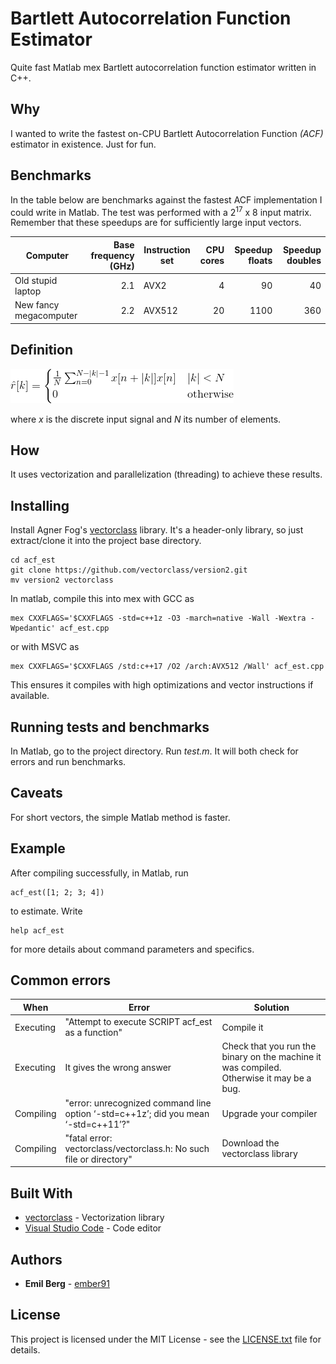# Bartlett Autocorrelation Function Estimator

Quite fast Matlab mex Bartlett autocorrelation function estimator written in C++.

## Why

I wanted to write the fastest on-CPU Bartlett Autocorrelation Function *(ACF)* estimator in existence. Just for fun. 

## Benchmarks

In the table below are benchmarks against the fastest ACF implementation I could write in Matlab. The test was performed with a 2<sup>17</sup> x 8 input matrix. Remember that these speedups are for sufficiently large input vectors. 

| Computer               | Base frequency (GHz) | Instruction set | CPU cores | Speedup floats | Speedup doubles |
|------------------------|---------------------:|-----------------|----------:|---------------:|----------------:|
| Old stupid laptop      | 2.1                  | AVX2            | 4         | 90             | 40              |
| New fancy megacomputer | 2.2                  | AVX512          | 20        | 1100           | 360             |

## Definition

![Bartlett estimation formula](definition.png)

where *x* is the discrete input signal and *N* its number of elements.

## How

It uses vectorization and parallelization (threading) to achieve these results.

## Installing

Install Agner Fog's [vectorclass](https://github.com/vectorclass) library. It's a header-only library, so just extract/clone it into the project base directory.
```
cd acf_est
git clone https://github.com/vectorclass/version2.git
mv version2 vectorclass
```
In matlab, compile this into mex with GCC as
```
mex CXXFLAGS='$CXXFLAGS -std=c++1z -O3 -march=native -Wall -Wextra -Wpedantic' acf_est.cpp
```
or with MSVC as
```
mex CXXFLAGS='$CXXFLAGS /std:c++17 /O2 /arch:AVX512 /Wall' acf_est.cpp
```
This ensures it compiles with high optimizations and vector instructions if available.

## Running tests and benchmarks

In Matlab, go to the project directory. Run *test.m*. It will both check for errors and run benchmarks.

## Caveats

For short vectors, the simple Matlab method is faster.

## Example

After compiling successfully, in Matlab, run
```
acf_est([1; 2; 3; 4])
```
to estimate. Write
```
help acf_est
```
for more details about command parameters and specifics.

## Common errors

| When      | Error | Solution |
|-----------|---------------|----------|
| Executing | "Attempt to execute SCRIPT acf_est as a function"                                  | Compile it                      |
| Executing | It gives the wrong answer                | Check that you run the binary on the machine it was compiled. Otherwise it may be a bug. |
| Compiling | "error: unrecognized command line option ‘-std=c++1z’; did you mean ‘-std=c++11’?" | Upgrade your compiler |
| Compiling | "fatal error: vectorclass/vectorclass.h: No such file or directory"                | Download the vectorclass library |

## Built With

* [vectorclass](https://github.com/vectorclass/version2) - Vectorization library
* [Visual Studio Code](https://code.visualstudio.com/) - Code editor

## Authors

* **Emil Berg** - [ember91](https://github.com/ember91)

## License

This project is licensed under the MIT License - see the [LICENSE.txt](LICENSE.txt) file for details.
